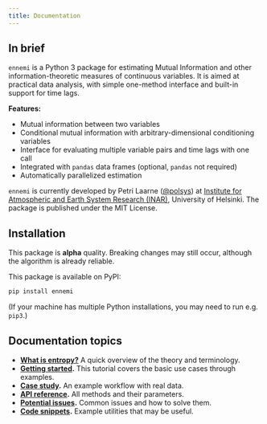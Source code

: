 ```yaml
---
title: Documentation
---
```


## In brief

`ennemi` is a Python 3 package for estimating Mutual Information and other
information-theoretic measures of continuous variables.
It is aimed at practical data analysis, with simple one-method interface
and built-in support for time lags.

**Features:**

- Mutual information between two variables
- Conditional mutual information with arbitrary-dimensional conditioning variables
- Interface for evaluating multiple variable pairs and time lags with one call
- Integrated with `pandas` data frames (optional, `pandas` not required)
- Automatically parallelized estimation

`ennemi` is currently developed by Petri Laarne ([@polsys](https://github.com/polsys)) at
[Institute for Atmospheric and Earth System Research (INAR)](https://www.helsinki.fi/en/inar-institute-for-atmospheric-and-earth-system-research),
University of Helsinki.
The package is published under the MIT License.


## Installation

This package is **alpha** quality.
Breaking changes may still occur, although the algorithm is already reliable.

This package is available on PyPI:
```sh
pip install ennemi
```
(If your machine has multiple Python installations, you may need to run e.g. `pip3`.)


## Documentation topics

- **[What is entropy?](what-is-entropy.md)**
  A quick overview of the theory and terminology.
- **[Getting started](tutorial.md).**
  This tutorial covers the basic use cases through examples.
- **[Case study](kaisaniemi.md).**
  An example workflow with real data.
- **[API reference](api-reference.md).**
  All methods and their parameters.
- **[Potential issues](potential-issues.md).**
  Common issues and how to solve them.
- **[Code snippets](snippets.md).**
  Example utilities that may be useful.